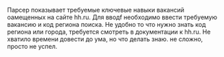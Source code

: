 Парсер показывает требуемые ключевые навыки вакансий оамещенных на сайте hh.ru.
Для вводf необходимо ввести требуемую вакансию и код региона поиска.
Не удобно то что нужно знать код региона или города, требуется смотреть в документации к hh.ru.
Не хватило времени довести до ума, но что делать знаю. не сложно, просто не успел.
